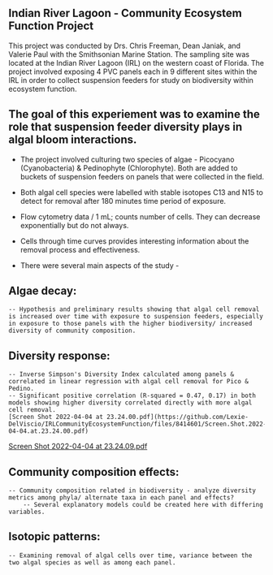 ## Indian River Lagoon - Community Ecosystem Function Project
This project was conducted by Drs. Chris Freeman, Dean Janiak, and Valerie Paul with the Smithsonian Marine Station. The sampling site was located at the Indian River Lagoon (IRL) on the western coast of Florida. The project involved exposing 4 PVC panels each in 9 different sites within the IRL in order to collect suspension feeders for study on biodiversity within ecosystem function.

## The goal of this experiement was to examine the role that suspension feeder diversity plays in algal bloom interactions.  

- The project involved culturing two species of algae - Picocyano (Cyanobacteria) & Pedinophyte (Chlorophyte). Both are added to buckets of suspension feeders on panels that were collected in the field.  
-  Both algal cell species were labelled with stable isotopes C13 and N15 to detect for removal after 180 minutes time period of exposure.

- Flow cytometry data / 1 mL; counts number of cells. They can decrease exponentially but do not always. 
- Cells through time curves provides interesting information about the removal process and effectiveness.
- There were several main aspects of the study -

## Algae decay: 
    -- Hypothesis and preliminary results showing that algal cell removal is increased over time with exposure to suspension feeders, especially in exposure to those panels with the higher biodiversity/ increased diversity of community composition. 

## Diversity response:
    -- Inverse Simpson's Diversity Index calculated among panels & correlated in linear regression with algal cell removal for Pico & Pedino.
    -- Significant positive correlation (R-squared = 0.47, 0.17) in both models showing higher diversity correlated directly with more algal cell removal. 
    [Screen Shot 2022-04-04 at 23.24.00.pdf](https://github.com/Lexie-DelViscio/IRLCommunityEcosystemFunction/files/8414601/Screen.Shot.2022-04-04.at.23.24.00.pdf)
[Screen Shot 2022-04-04 at 23.24.09.pdf](https://github.com/Lexie-DelViscio/IRLCommunityEcosystemFunction/files/8414602/Screen.Shot.2022-04-04.at.23.24.09.pdf)

    

## Community composition effects: 
    -- Community composition related in biodiversity - analyze diversity metrics among phyla/ alternate taxa in each panel and effects? 
        -- Several explanatory models could be created here with differing variables. 

## Isotopic patterns:
    -- Examining removal of algal cells over time, variance between the two algal species as well as among each panel. 
